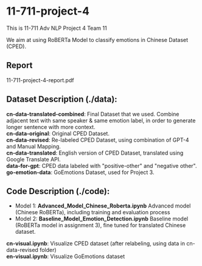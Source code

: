 # 11-711-project-4
This is 11-711 Adv NLP Project 4 Team 11

We aim at using RoBERTa Model to classify emotions in Chinese Dataset (CPED).

## Report
11-711-project-4-report.pdf  

## Dataset Description (./data):
**cn-data-translated-combined**: Final Dataset that we used. Combine adjacent text with same speaker & same emotion label, in order to generate longer sentence with more context.  
**cn-data-original**: Original CPED Dataset.  
**cn-data-revised**: Re-labeled CPED Dataset, using combination of GPT-4 and Manual Mapping.  
**cn-data-translated**: English version of CPED Dataset, translated using Google Translate API.  
**data-for-gpt**: CPED data labeled with "positive-other" and "negative other".  
**go-emotion-data**: GoEmotions Dataset, used for Project 3.  

## Code Description (./code):
- Model 1: **Advanced_Model_Chinese_Roberta.ipynb** Advanced model (Chinese RoBERTa), including training and evaluation process
- Model 2: **Baseline_Model_Emotion_Detection.ipynb** Baseline model (RoBERTa model in assignment 3), fine tuned for translated Chinese dataset.
  
**cn-visual.ipynb**: Visualize CPED dataset (after relabeling, using data in cn-data-revised folder)  
**en-visual.ipynb**: Visualize GoEmotions dataset  
